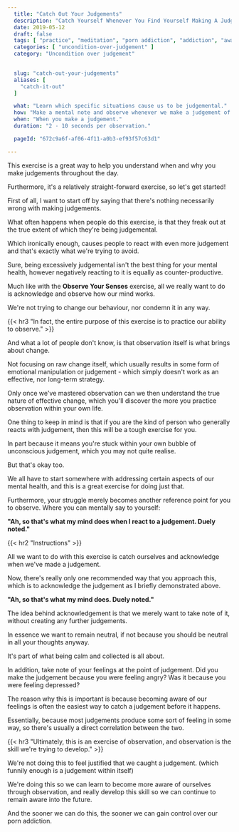 ```yaml
---
  title: "Catch Out Your Judgements"
  description: "Catch Yourself Whenever You Find Yourself Making A Judgement. The Idea Is Not To React, But Instead To Acknowledge That You've Made A Judgement And To Move On."
  date: 2019-05-12
  draft: false
  tags: [ "practice", "meditation", "porn addiction", "addiction", "awareness", "awareness exercises", "perspective", "nofap", "neverfap", "neverfap deluxe" ]
  categories: [ "uncondition-over-judgement" ]
  category: "Uncondition over judgement"

  
  slug: "catch-out-your-judgements"
  aliases: [
    "catch-it-out"
  ]

  what: "Learn which specific situations cause us to be judgemental."
  how: "Make a mental note and observe whenever we make a judgement of any kind."
  when: "When you make a judgement."
  duration: "2 - 10 seconds per observation."

  pageId: "672c9a6f-af06-4f11-a0b3-ef93f57c63d1"

---
```


<!-- TODO: Link to The Easiest Way To Identify A Judgement -->

This exercise is a great way to help you understand when and why you make judgements throughout the day.

Furthermore, it's a relatively straight-forward exercise, so let's get started! 

First of all, I want to start off by saying that there's nothing necessarily wrong with making judgements. 

What often happens when people do this exercise, is that they freak out at the true extent of which they're being judgemental.

Which ironically enough, causes people to react with even more judgement and that's exactly what we're trying to avoid.

Sure, being excessively judgemental isn't the best thing for your mental health, however negatively reacting to it is equally as counter-productive.

<!-- NOTE: TODO To understand this exercise, you need to understand the impct of being judgemental on willpower etc. LINK TO ARTICLE -->

Much like with the **Observe Your Senses** exercise, all we really want to do is acknowledge and observe how our mind works.

We're not trying to change our behaviour, nor condemn it in any way.


{{< hr3 "In fact, the entire purpose of this exercise is to practice our ability to observe." >}}


And what a lot of people don't know, is that observation itself is what brings about change. 

Not focusing on raw change itself, which usually results in some form of emotional manipulation or judgement - which simply doesn't work as an effective, nor long-term strategy.

Only once we've mastered observation can we then understand the true nature of effective change, which you'll discover the more you practice observation within your own life.

One thing to keep in mind is that if you are the kind of person who generally reacts with judgement, then this will be a tough exercise for you.

In part because it means you're stuck within your own bubble of unconscious judgement, which you may not quite realise.

But that's okay too. 

We all have to start somewhere with addressing certain aspects of our mental health, and this is a great exercise for doing just that.

Furthermore, your struggle merely becomes another reference point for you to observe. Where you can mentally say to yourself: 

**"Ah, so that's what my mind does when I react to a judgement. Duely noted."**


{{< hr2 "Instructions" >}}


All we want to do with this exercise is catch ourselves and acknowledge when we've made a judgement. 

Now, there's really only one recommended way that you approach this, which is to acknowledge the judgement as I briefly demonstrated above.

**"Ah, so that's what my mind does. Duely noted."**

The idea behind acknowledgement is that we merely want to take note of it, without creating any further judgements.

In essence we want to remain neutral, if not because you should be neutral in all your thoughts anyway.

It's part of what being calm and collected is all about.

In addition, take note of your feelings at the point of judgement. Did you make the judgement because you were feeling angry? Was it because you were feeling depressed?

The reason why this is important is because becoming aware of our feelings is often the easiest way to catch a judgement before it happens.

Essentially, because most judgements produce some sort of feeling in some way, so there's usually a direct correlation between the two.


{{< hr3 "Ultimately, this is an exercise of observation, and observation is the skill we're trying to develop." >}}


We're not doing this to feel justified that we caught a judgement. (which funnily enough is a judgement within itself)

We're doing this so we can learn to become more aware of ourselves through observation, and really develop this skill so we can continue to remain aware into the future.

And the sooner we can do this, the sooner we can gain control over our porn addiction.

<!-- 
{{< hr2 "Additional Resources" >}}  -->

<!-- maybe link to other  -->

